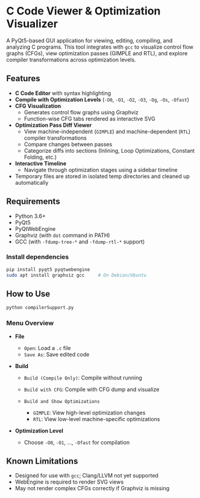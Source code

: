 # C Code Viewer & Optimization Visualizer

A PyQt5-based GUI application for viewing, editing, compiling, and analyzing C programs. This tool integrates with `gcc` to visualize control flow graphs (CFGs), view optimization passes (GIMPLE and RTL), and explore compiler transformations across optimization levels.

## Features

- **C Code Editor** with syntax highlighting
- **Compile with Optimization Levels** (`-O0`, `-O1`, `-O2`, `-O3`, `-Og`, `-Os`, `-Ofast`)
- **CFG Visualization**
  - Generates control flow graphs using Graphviz
  - Function-wise CFG tabs rendered as interactive SVG
- **Optimization Pass Diff Viewer**
  - View machine-independent (`GIMPLE`) and machine-dependent (`RTL`) compiler transformations
  - Compare changes between passes
  - Categorize diffs into sections (Inlining, Loop Optimizations, Constant Folding, etc.)
- **Interactive Timeline**
  - Navigate through optimization stages using a sidebar timeline
- Temporary files are stored in isolated temp directories and cleaned up automatically

## Requirements

- Python 3.6+
- PyQt5
- PyQtWebEngine
- Graphviz (with `dot` command in PATH)
- GCC (with `-fdump-tree-*` and `-fdump-rtl-*` support)

### Install dependencies

```bash
pip install pyqt5 pyqtwebengine
sudo apt install graphviz gcc     # On Debian/Ubuntu
```

## How to Use

```bash
python compilerSupport.py
```

### Menu Overview

* **File**

  * `Open`: Load a `.c` file
  * `Save As`: Save edited code
* **Build**

  * `Build (Compile Only)`: Compile without running
  * `Build with CFG`: Compile with CFG dump and visualize
  * `Build and Show Optimizations`

    * `GIMPLE`: View high-level optimization changes
    * `RTL`: View low-level machine-specific optimizations
* **Optimization Level**

  * Choose `-O0`, `-O1`, ..., `-Ofast` for compilation

## Known Limitations

* Designed for use with `gcc`; Clang/LLVM not yet supported
* WebEngine is required to render SVG views
* May not render complex CFGs correctly if Graphviz is missing
